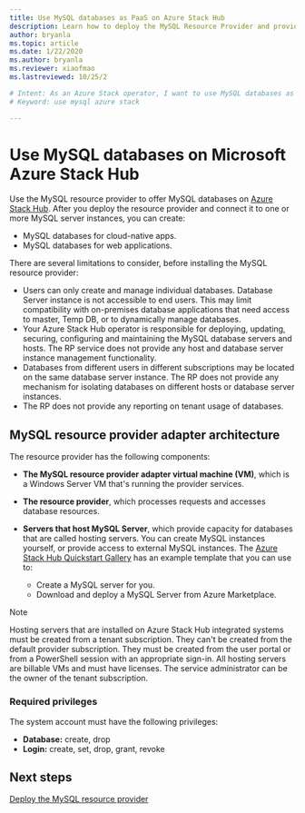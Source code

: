 ```yaml
---
title: Use MySQL databases as PaaS on Azure Stack Hub  
description: Learn how to deploy the MySQL Resource Provider and provide MySQL databases as a service on Azure Stack Hub. 
author: bryanla
ms.topic: article 
ms.date: 1/22/2020
ms.author: bryanla
ms.reviewer: xiaofmao
ms.lastreviewed: 10/25/2

# Intent: As an Azure Stack operator, I want to use MySQL databases as PaaS on Azure Stack.
# Keyword: use mysql azure stack

---
```



# Use MySQL databases on Microsoft Azure Stack Hub

Use the MySQL resource provider to offer MySQL databases on [Azure Stack Hub](azure-stack-overview.md). After you deploy the resource provider and connect it to one or more MySQL server instances, you can create:

* MySQL databases for cloud-native apps.
* MySQL databases for web applications.  

There are several limitations to consider, before installing the MySQL resource provider:

- Users can only create and manage individual databases. Database Server instance is not accessible to end users. This may limit compatibility with on-premises database applications that need access to master, Temp DB, or to dynamically manage databases.
- Your Azure Stack Hub operator is responsible for deploying, updating, securing, configuring and maintaining the MySQL database servers and hosts. The RP service does not provide any host and database server instance management functionality. 
- Databases from different users in different subscriptions may be located on the same database server instance. The RP does not provide any mechanism for isolating databases on different hosts or database server instances.
- The RP does not provide any reporting on tenant usage of databases.

## MySQL resource provider adapter architecture

The resource provider has the following components:

* **The MySQL resource provider adapter virtual machine (VM)**, which is a Windows Server VM that's running the provider services.
* **The resource provider**, which processes requests and accesses database resources.
* **Servers that host MySQL Server**, which provide capacity for databases that are called hosting servers. You can create MySQL instances yourself, or provide access to external MySQL instances. The [Azure Stack Hub Quickstart Gallery](https://github.com/Azure/AzureStack-QuickStart-Templates/tree/master/mysql-standalone-server-windows) has an example template that you can use to:

  * Create a MySQL server for you.
  * Download and deploy a MySQL Server from Azure Marketplace.

> [!NOTE]
> Hosting servers that are installed on Azure Stack Hub integrated systems must be created from a tenant subscription. They can't be created from the default provider subscription. They must be created from the user portal or from a PowerShell session with an appropriate sign-in. All hosting servers are billable VMs and must have licenses. The service administrator can be the owner of the tenant subscription.

### Required privileges

The system account must have the following privileges:

* **Database:** create, drop
* **Login:** create, set, drop, grant, revoke  

## Next steps

[Deploy the MySQL resource provider](azure-stack-mysql-resource-provider-deploy.md)
